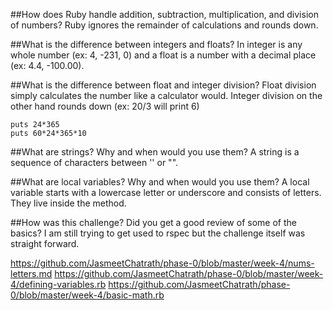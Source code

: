 ##How does Ruby handle addition, subtraction, multiplication, and division of numbers?
Ruby ignores the remainder of calculations and rounds down.

##What is the difference between integers and floats?
In integer is any whole number (ex: 4, -231, 0) and a float is a number with a decimal place (ex: 4.4, -100.00).

##What is the difference between float and integer division?
Float division simply calculates the number like a calculator would.  Integer division on the other hand rounds down (ex: 20/3 will print 6)

```
puts 24*365
puts 60*24*365*10
```

##What are strings? Why and when would you use them?
A string is a sequence of characters between '' or "".

##What are local variables? Why and when would you use them?
A local variable starts with a lowercase letter or underscore and consists of letters.  They live inside the method.

##How was this challenge? Did you get a good review of some of the basics?
I am still trying to get used to rspec but the challenge itself was straight forward.

https://github.com/JasmeetChatrath/phase-0/blob/master/week-4/nums-letters.md
https://github.com/JasmeetChatrath/phase-0/blob/master/week-4/defining-variables.rb
https://github.com/JasmeetChatrath/phase-0/blob/master/week-4/basic-math.rb